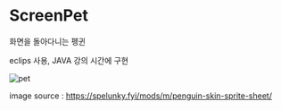 # ScreenPet

화면을 돌아다니는 펭귄 

eclips 사용, JAVA 강의 시간에 구현

![pet](https://github.com/ldh-Hoon/ScreenPet/assets/139981434/8c432b8b-8160-4750-aec8-060bb976cf27)

image source : https://spelunky.fyi/mods/m/penguin-skin-sprite-sheet/
